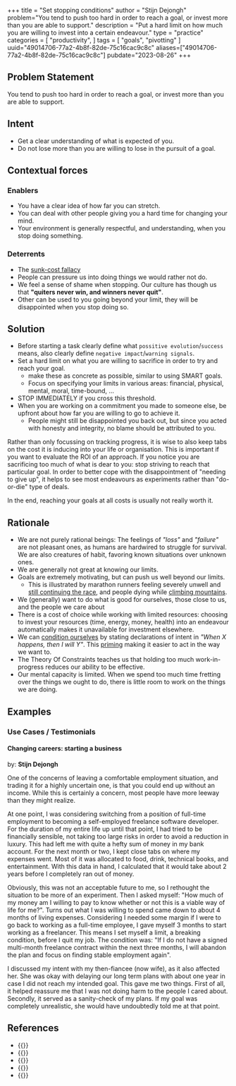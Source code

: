 +++
title = "Set stopping conditions"
author = "Stijn Dejongh"
problem="You tend to push too hard in order to reach a goal, or invest more than you are able to support."
description = "Put a hard limit on how much you are willing to invest into a certain endeavour."
type = "practice"
categories = [
    "productivity",
]
tags = [
    "goals", "pivotting"
]
uuid="49014706-77a2-4b8f-82de-75c16cac9c8c"
aliases=["49014706-77a2-4b8f-82de-75c16cac9c8c"]
pubdate="2023-08-26"
+++

## Problem Statement

You tend to push too hard in order to reach a goal, or invest more than you are able to support.

## Intent

* Get a clear understanding of what is expected of you.
* Do not lose more than you are willing to lose in the pursuit of a goal.

## Contextual forces

### Enablers
* You have a clear idea of how far you can stretch.
* You can deal with other people giving you a hard time for changing your mind.
* Your environment is generally respectful, and understanding, when you stop doing something. 

### Deterrents

* The [sunk-cost fallacy](glossary/#sunk-cost-fallacy)
* People can pressure us into doing things we would rather not do.
* We feel a sense of shame when stopping. Our culture has though us that __"quiters never win, and winners never quit"__.
* Other can be used to you going beyond your limit, they will be disappointed when you stop doing so.

## Solution

* Before starting a task clearly define what `possitive evolution`/`success` means, also clearly define `negative impact`/`warning signals`.
* Set a hard limit on what you are willing to sacrifice in order to try and reach your goal.
    * make these as concrete as possible, similar to using SMART goals.
    * Focus on specifying your limits in various areas: financial, physical, mental, moral, time-bound, ...
* STOP IMMEDIATELY if you cross this threshold.
* When you are working on a commitment you made to someone else, be upfront about how far you are willing to go to achieve it.
    * People might still be disappointed you back out, but since you acted with honesty and integrity, no blame should be attributed to you.

Rather than only focussing on tracking progress, it is wise to also keep tabs on the cost it is inducing into your life or organisation.
This is important if you want to evaluate the ROI of an approach. If you notice you are sacrificing too much of what is dear to you: stop striving to reach that particular goal.
In order to better cope with the disappointment of "needing to give up", it helps to see most endeavours as experiments rather than "do-or-die" type of deals.

In the end, reaching your goals at all costs is usually not really worth it.

## Rationale

* We are not purely rational beings: The feelings of _"loss"_ and _"failure"_ are not pleasant ones, as humans are hardwired to struggle
  for survival. We are also creatures of habit, favoring known situations over unknown ones.
* We are generally not great at knowing our limits.
* Goals are extremely motivating, but can push us well beyond our limits.
    * This is illustrated by marathon runners feeling severely unwell and [still continuing the race](https://en.wikipedia.org/wiki/List_of_marathon_fatalities), and people dying while [climbing mountains](https://en.wikipedia.org/wiki/List_of_people_who_died_climbing_Mount_Everest).
* We (generally) want to do what is good for ourselves, those close to us, and the people we care about
* There is a cost of choice while working with limited resources: choosing to invest your resources (time, energy, money, health) into an
  endeavour automatically makes it unavailable for investment elsewhere.
* We can [condition ourselves](https://en.wikipedia.org/wiki/Behaviorism) by stating declarations of intent in _"When X happens, then I will Y"_.
  This [priming](https://en.wikipedia.org/wiki/Response_priming) making it easier to act in the way we want to.
* The Theory Of Constraints teaches us that holding too much work-in-progress reduces our ability to be effective.
* Our mental capacity is limited. When we spend too much time fretting over the things we ought to do, there is little room to work on the things we are doing.


## Examples

### Use Cases / Testimonials

#### Changing careers: starting a business

by: __Stijn Dejongh__

One of the concerns of leaving a comfortable employment situation, and trading it for a highly uncertain one, is that you could end up without an income.
While this is certainly a concern, most people have more leeway than they might realize. 

At one point, I was considering switching from a position of full-time employment to becoming a self-employed freelance software developer. 
For the duration of my entire life up until that point, I had tried to be financially sensible, not taking too large risks in order to avoid a reduction in luxury.
This had left me with quite a hefty sum of money in my bank account. For the next month or two, I kept close tabs on where my expenses went. Most of it was allocated to food, drink, technical books, and entertainment. With this data in hand, I calculated that it would take about 2 years before I completely ran out of money.

Obviously, this was not an acceptable future to me, so I rethought the situation to be more of an experiment.
Then I asked myself: "How much of my money am I willing to pay to know whether or not this is a viable way of life for me?". 
Turns out what I was willing to spend came down to about 4 months of living expenses. 
Considering I needed some margin if I were to go back to working as a full-time employee, I gave myself 3 months to start working as a freelancer.
This means I set myself a limit, a breaking condition, before I quit my job. The condition was: "If I do not have a signed multi-month freelance contract within the next three months, I will abandon the plan and focus on finding stable employment again".

I discussed my intent with my then-fiancee (now wife), as it also affected her. She was okay with delaying our long term plans with about one year in case I did not reach my intended goal.
This gave me two things. First of all, it helped reassure me that I was not doing harm to the people I cared about. Secondly, it served as a sanity-check of my plans.
If my goal was completely unrealistic, she would have undoubtedly told me at that point.


## References

* {{<reference author="Various Authors"
  year="2023"
  title="Game Theory"
  site="wikipedia.org"
  link="https://en.wikipedia.org/wiki/Game_theory" >}}
* {{<reference author="Various Authors"
  year="2023"
  title="Pareto efficiency"
  site="wikipedia.org"
  link="https://en.wikipedia.org/wiki/Pareto_efficiency" >}}
* {{<reference author="Various Authors"
  year="2023"
  title="Computer Optimization"
  site="wikipedia.org"
  link="https://en.wikipedia.org/wiki/Program_optimization" >}}
* {{<reference author="McKay B.; McKay K."
  year="2022"
  title="Podcast #840: When to Quit"
  site="artofmanliness.com"
  link="https://www.artofmanliness.com/character/behavior/podcast-840-when-to-quit/" >}}
* {{<reference author="Greenberg, S."
  year="2013"
  title="Why We Overvalue What We No Longer Have: The Psychology of Loss"
  site="spencergreenberg.com"
  link="https://www.spencergreenberg.com/2013/10/why-we-overvalue-the-things-we-lose-the-psychology-of-loss/" >}}

